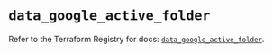 # `data_google_active_folder`

Refer to the Terraform Registry for docs: [`data_google_active_folder`](https://registry.terraform.io/providers/hashicorp/google/6.47.0/docs/data-sources/active_folder).
